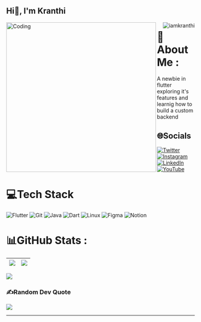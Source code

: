 <h2 align="left">Hi👋, I'm Kranthi</h2> <p align="left"> 
 <img align="left" alt="Coding" width="400"  src="https://cdn.dribbble.com/users/1059583/screenshots/4171367/media/5c8264a20b247115b68e6c2f4c97d5e6.gif"/>
 <img align ="right" src="https://komarev.com/ghpvc/?username=iamkranthi&label=Profile%20views&color=0e75b6&style=flat" alt="iamkranthi" /> </p>

# 💫About Me :
 A newbie in flutter exploring it's features and learnig how to build a custom backend

## 🌐Socials
[![Twitter](https://img.shields.io/badge/Twitter-%231DA1F2.svg?logo=Twitter&logoColor=white)](https://twitter.com/kranthi__codes) [![Instagram](https://img.shields.io/badge/Instagram-%23E4405F.svg?logo=Instagram&logoColor=white)](https://instagram.com/kranthi_.codes) [![LinkedIn](https://img.shields.io/badge/LinkedIn-%230077B5.svg?logo=linkedin&logoColor=white)](https://linkedin.com/in/kranthi-gowtham-kumar)  [![YouTube](https://img.shields.io/badge/YouTube-%23FF0000.svg?logo=YouTube&logoColor=white)](https://youtube.com/c/UCPHmFoeCcur4tYbQwQatQxA)


# 💻Tech Stack
![Flutter](https://img.shields.io/badge/Flutter-%2302569B.svg?style=flat-square&logo=Flutter&logoColor=white) ![Git](https://img.shields.io/badge/Git-%23323330.svg?style=flat-square&logo=Git&logoColor=%23F7DF1E) ![Java](https://img.shields.io/badge/java-%23ED8B00.svg?style=flat-square&logo=java&logoColor=white) ![Dart](https://img.shields.io/badge/dart-%230175C2.svg?style=flat-square&logo=dart&logoColor=white) ![Linux](https://img.shields.io/badge/Linux-%23363636.svg?style=flat-square&logo=linux&logoColor=white) ![Figma](https://img.shields.io/badge/figma-%23F24E1E.svg?style=flat-square&logo=figma&logoColor=white) ![Notion](https://img.shields.io/badge/Notion-%23000000.svg?style=flat-square&logo=notion&logoColor=white)
# 📊GitHub Stats :
<img src="https://github-readme-stats.vercel.app/api?username=iamkranthi&&show_icons=true&count_private=true&theme=nightowl"/>|<img src="https://github-readme-streak-stats.herokuapp.com/?user=iamkranthi&theme=nightowl"/>|
|---|---|


![](https://github-readme-stats.vercel.app/api/top-langs/?username=iamkranthi&theme=nightowl&hide_border=false&include_all_commits=false&count_private=true&layout=compact)


### ✍️Random Dev Quote
![](https://quotes-github-readme.vercel.app/api?type=horizontal&theme=tokyonight)

---

